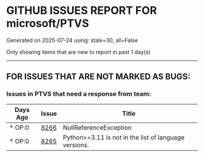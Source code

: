
# GITHUB ISSUES REPORT FOR microsoft/PTVS


Generated on 2025-07-24 using: stale=30, all=False


Only showing items that are new to report in past 1 day(s)


---

## FOR ISSUES THAT ARE NOT MARKED AS BUGS:


### Issues in PTVS that need a response from team:

| Days Ago | Issue | Title |
| --- | --- | --- |
 | \* OP:0  |[8266](https://github.com/microsoft/PTVS/issues/8266 "NullReferenceException")  |NullReferenceException |
 | \* OP:0  |[8265](https://github.com/microsoft/PTVS/issues/8265 "Python>=3.11 is not in the list of language versions.")  |Python>=3.11 is not in the list of language versions. |




















